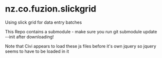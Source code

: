 nz.co.fuzion.slickgrid
======================

Using slick grid for data entry batches

This Repo contains a submodule - make sure you run
git submodule update --init after downloading!

Note that Civi appears to load these js files before it's own jquery so jquery seems to have to be loaded in it
